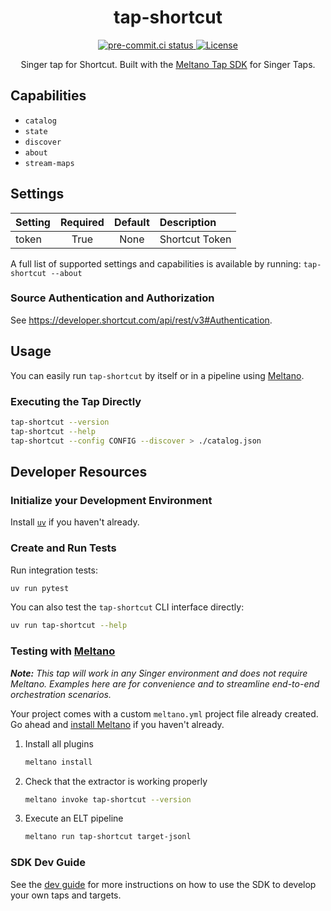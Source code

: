 <div align="center">

# tap-shortcut

<div>
  <a href="https://results.pre-commit.ci/latest/github/reservoir-data/tap-shortcut/main">
    <img alt="pre-commit.ci status" src="https://results.pre-commit.ci/badge/github/reservoir-data/tap-shortcut/main.svg"/>
  </a>
  <a href="https://github.com/reservoir-data/tap-shortcut/blob/main/LICENSE">
    <img alt="License" src="https://img.shields.io/github/license/reservoir-data/tap-shortcut"/>
  </a>
</div>

Singer tap for Shortcut. Built with the [Meltano Tap SDK](https://sdk.meltano.com) for Singer Taps.

</div>

## Capabilities

* `catalog`
* `state`
* `discover`
* `about`
* `stream-maps`

## Settings

| Setting | Required | Default | Description    |
|:--------|:--------:|:-------:|:---------------|
| token   | True     | None    | Shortcut Token |

A full list of supported settings and capabilities is available by running: `tap-shortcut --about`

### Source Authentication and Authorization

See https://developer.shortcut.com/api/rest/v3#Authentication.

## Usage

You can easily run `tap-shortcut` by itself or in a pipeline using [Meltano](https://meltano.com/).

### Executing the Tap Directly

```bash
tap-shortcut --version
tap-shortcut --help
tap-shortcut --config CONFIG --discover > ./catalog.json
```

## Developer Resources

### Initialize your Development Environment

Install [`uv`](https://docs.astral.sh/uv/getting-started/installation/) if you haven't already.

### Create and Run Tests

Run integration tests:

```bash
uv run pytest
```

You can also test the `tap-shortcut` CLI interface directly:

```bash
uv run tap-shortcut --help
```

### Testing with [Meltano](https://www.meltano.com)

_**Note:** This tap will work in any Singer environment and does not require Meltano.
Examples here are for convenience and to streamline end-to-end orchestration scenarios._

Your project comes with a custom `meltano.yml` project file already created. Go ahead and [install Meltano](https://docs.meltano.com/getting-started/installation/) if you haven't already.

1. Install all plugins

   ```bash
   meltano install
   ```

1. Check that the extractor is working properly

   ```bash
   meltano invoke tap-shortcut --version
   ```

1. Execute an ELT pipeline

   ```bash
   meltano run tap-shortcut target-jsonl
   ```

### SDK Dev Guide

See the [dev guide](https://sdk.meltano.com/en/latest/dev_guide.html) for more instructions on how to use the SDK to
develop your own taps and targets.
